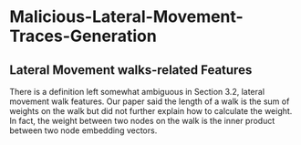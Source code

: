 # Malicious-Lateral-Movement-Traces-Generation
## Lateral Movement walks-related Features 
There is a definition left somewhat ambiguous in Section 3.2, lateral movement walk features. Our paper said the length of a walk is the sum of weights on the walk but did not further explain how to calculate the weight. In fact, the weight between two nodes on the walk is the inner product between two node embedding vectors.



